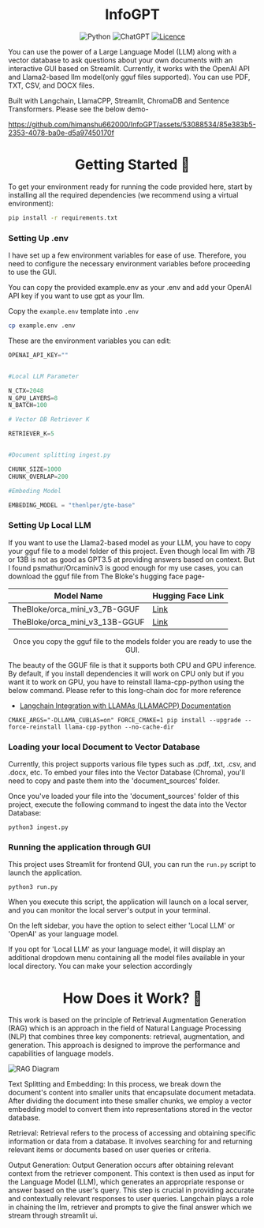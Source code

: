 <h1 align="center"> InfoGPT </h1>

<div align="center">

  
  ![Python](https://img.shields.io/badge/python-3670A0?style=for-the-badge&logo=python&logoColor=ffdd54) ![ChatGPT](https://img.shields.io/badge/chatGPT-74aa9c?style=for-the-badge&logo=openai&logoColor=white) [![Licence](https://img.shields.io/github/license/Ileriayo/markdown-badges?style=for-the-badge)](./LICENSE)



</div>

You can use the power of a Large Language Model (LLM) along with a vector database to ask questions about your own documents with an interactive GUI based on Streamlit. Currently, it works with the OpenAI API and Llama2-based llm model(only gguf files supported). You can use PDF, TXT, CSV, and DOCX files.

Built with Langchain, LlamaCPP, Streamlit, ChromaDB and Sentence Transformers. Please see the below demo-



https://github.com/himanshu662000/InfoGPT/assets/53088534/85e383b5-2353-4078-ba0e-d5a97450170f




<h1 align="center"> Getting Started 🚶 </h1>

To get your environment ready for running the code provided here, start by installing all the required dependencies (we recommend using a virtual environment):

```bash
pip install -r requirements.txt
```

### Setting Up .env

I have set up a few environment variables for ease of use. Therefore, you need to configure the necessary environment variables before proceeding to use the GUI.

You can copy the provided example.env as your .env and add your OpenAI API key if you want to use gpt as your llm.

Copy the `example.env` template into `.env`
```bash
cp example.env .env
```
These are the environment variables you can edit:

```python
OPENAI_API_KEY=""


#Local LLM Parameter

N_CTX=2048
N_GPU_LAYERS=8
N_BATCH=100

# Vector DB Retriever K

RETRIEVER_K=5


#Document splitting ingest.py 

CHUNK_SIZE=1000
CHUNK_OVERLAP=200

#Embeding Model

EMBEDING_MODEL = "thenlper/gte-base"

```

### Setting Up Local LLM

If you want to use the Llama2-based model as your LLM, you have to copy your gguf file to a model folder of this project. Even though local llm with 7B or 13B is not as good as GPT3.5 at providing answers based on context. But I found psmathur/Orcaminiv3 is good enough for my use cases, you can download the gguf file from The Bloke's hugging face page-

<div align="center">

| Model Name                  | Hugging Face Link                                       |
|-----------------------------|---------------------------------------------------------|
| TheBloke/orca_mini_v3_7B-GGUF | [Link](https://huggingface.co/TheBloke/orca_mini_v3_7B-GGUF) |
| TheBloke/orca_mini_v3_13B-GGUF | [Link](https://huggingface.co/TheBloke/orca_mini_v3_13B-GGUF) |

Once you copy the gguf file to the models folder you are ready to use the GUI.

</div>

The beauty of the GGUF file is that it supports both CPU and GPU inference. By default, if you install dependencies it will work on CPU only but if you want it to work on GPU, you have to reinstall llama-cpp-python using the below command. Please refer to this long-chain doc for more reference 
- [Langchain Integration with LLAMAs (LLAMACPP) Documentation](https://python.langchain.com/docs/integrations/llms/llamacpp)

```
CMAKE_ARGS="-DLLAMA_CUBLAS=on" FORCE_CMAKE=1 pip install --upgrade --force-reinstall llama-cpp-python --no-cache-dir
```

### Loading your local Document to Vector Database

Currently, this project supports various file types such as .pdf, .txt, .csv, and .docx, etc. To embed your files into the Vector Database (Chroma), you'll need to copy and paste them into the 'document_sources' folder.

Once you've loaded your file into the 'document_sources' folder of this project, execute the following command to ingest the data into the Vector Database:

```
python3 ingest.py
```

### Running the application through GUI 

This project uses Streamlit for frontend GUI, you can run the ```run.py``` script to launch the application.

```
python3 run.py
```
When you execute this script, the application will launch on a local server, and you can monitor the local server's output in your terminal.

On the left sidebar, you have the option to select either 'Local LLM' or 'OpenAI' as your language model.

If you opt for 'Local LLM' as your language model, it will display an additional dropdown menu containing all the model files available in your local directory. You can make your selection accordingly


<h1 align="center"> How Does it Work? 🤔</h1>

This work is based on the principle of Retrieval Augmentation Generation (RAG) which is an approach in the field of Natural Language Processing (NLP) that combines three key components: retrieval, augmentation, and generation. This approach is designed to improve the performance and capabilities of language models.

![RAG Diagram](./assets/image/RAG_diagram_dark.png)


Text Splitting and Embedding: In this process, we break down the document's content into smaller units that encapsulate document metadata. After dividing the document into these smaller chunks, we employ a vector embedding model to convert them into representations stored in the vector database.

Retrieval: Retrieval refers to the process of accessing and obtaining specific information or data from a database. It involves searching for and returning relevant items or documents based on user queries or criteria. 

Output Generation: Output Generation occurs after obtaining relevant context from the retriever component. This context is then used as input for the Language Model (LLM), which generates an appropriate response or answer based on the user's query. This step is crucial in providing accurate and contextually relevant responses to user queries. Langchain plays a role in chaining the llm, retriever and prompts to give the final answer which we stream through streamlit ui.
